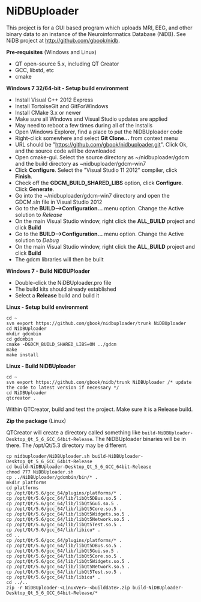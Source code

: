 # NiDBUploader

This project is for a GUI based program which uploads MRI, EEG, and other binary data to an instance of the Neuroinformatics Database (NiDB). See NiDB project at http://github.com/gbook/nidb.

**Pre-requisites** (Windows and Linux)

* QT open-source 5.x, including QT Creator
* GCC, libstd, etc
* cmake
 
**Windows 7 32/64-bit - Setup build environment**

* Install Visual C++ 2012 Express
* Install TortoiseGit and GitForWindows
* Install CMake 3.x or newer
* Make sure all Windows and Visual Studio updates are applied
* May need to reboot a few times during all of the installs
* Open Windows Explorer, find a place to put the NiDBUploader code
* Right-click somewhere and select **Git Clone...** from context menu
* URL should be "https://github.com/gbook/nidbuploader.git". Click Ok, and the source code will be downloaded
* Open cmake-gui. Select the source directory as ~/nidbuploader/gdcm and the build directory as ~nidbuploader/gdcm-win7
* Click **Configure**. Select the "Visual Studio 11 2012" compiler, click **Finish**.
* Check off the **GDCM_BUILD_SHARED_LIBS** option, click **Configure**. Click **Generate**.
* Go into the ~/nidbuploader/gdcm-win7 directory and open the GDCM.sln file in Visual Studio 2012
* Go to the **BUILD-->Configuration...** menu option. Change the Active solution to *Release*
* On the main Visual Studio window, right click the **ALL_BUILD** project and click **Build**
* Go to the **BUILD-->Configuration...** menu option. Change the Active solution to *Debug*
* On the main Visual Studio window, right click the **ALL_BUILD** project and click **Build**
* The gdcm libraries will then be built
 
**Windows 7 - Build NiDBUPloader**

* Double-click the NiDBUploader.pro file
* The build kits should already established
* Select a **Release** build and build it

**Linux - Setup build environment**

    cd ~
    svn export https://github.com/gbook/nidbuploader/trunk NiDBUploader
    cd NiDBUploader
    mkdir gdcmbin
    cd gdcmbin
    cmake -DGDCM_BUILD_SHARED_LIBS=ON ../gdcm
    make
    make install

**Linux - Build NiDBUploader**

    cd ~
    svn export https://github.com/gbook/nidb/trunk NiDBUploader /* update the code to latest version if necessary */
    cd NiDBUploader
    qtcreator .

Within QTCreator, build and test the project. Make sure it is a Release build.

**Zip the package** (Linux)

QTCreator will create a directory called something like `build-NiDBUploader-Desktop_Qt_5_6_GCC_64bit-Release`. The NiDBUploader binaries will be in there. The /opt/Qt/5.3 directory may be different.

    cp nidbuploader/NiDBUploader.sh build-NiDBUploader-Desktop_Qt_5_6_GCC_64bit-Release
    cd build-NiDBUploader-Desktop_Qt_5_6_GCC_64bit-Release
    chmod 777 NiDBUploader.sh
    cp ../NiDBUploader/gdcmbin/bin/* .
    mkdir platforms
    cd platforms
    cp /opt/Qt/5.6/gcc_64/plugins/platforms/* .
    cp /opt/Qt/5.6/gcc_64/lib/libQt5DBus.so.5 .
    cp /opt/Qt/5.6/gcc_64/lib/libQt5Gui.so.5 .
    cp /opt/Qt/5.6/gcc_64/lib/libQt5Core.so.5 .
    cp /opt/Qt/5.6/gcc_64/lib/libQt5Widgets.so.5 .
    cp /opt/Qt/5.6/gcc_64/lib/libQt5Network.so.5 .
    cp /opt/Qt/5.6/gcc_64/lib/libQt5Test.so.5 .
    cp /opt/Qt/5.6/gcc_64/lib/libicu* .
    cd ..
    cp /opt/Qt/5.6/gcc_64/plugins/platforms/* .
    cp /opt/Qt/5.6/gcc_64/lib/libQt5DBus.so.5 .
    cp /opt/Qt/5.6/gcc_64/lib/libQt5Gui.so.5 .
    cp /opt/Qt/5.6/gcc_64/lib/libQt5Core.so.5 .
    cp /opt/Qt/5.6/gcc_64/lib/libQt5Widgets.so.5 .
    cp /opt/Qt/5.6/gcc_64/lib/libQt5Network.so.5 .
    cp /opt/Qt/5.6/gcc_64/lib/libQt5Test.so.5 .
    cp /opt/Qt/5.6/gcc_64/lib/libicu* .
    cd ../..
    zip -r NiDBUploader-<LinuxVer>-<builddate>.zip build-NiDBUploader-Desktop_Qt_5_6_GCC_64bit-Release/*
